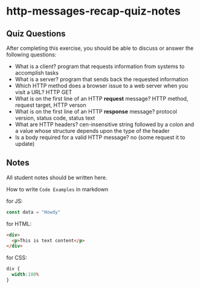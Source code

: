 # http-messages-recap-quiz-notes

## Quiz Questions

After completing this exercise, you should be able to discuss or answer the following questions:

- What is a client?
program that requests information from systems to accomplish tasks
- What is a server?
program that sends back the requested information
- Which HTTP method does a browser issue to a web server when you visit a URL?
HTTP GET
- What is on the first line of an HTTP **request** message?
HTTP method, request target, HTTP verson
- What is on the first line of an HTTP **response** message?
protocol version, status code, status text
- What are HTTP headers?
cen-insensitive string followed by a colon and a value whose structure depends upon the type of the header
- Is a body required for a valid HTTP message?
no (some request it to update)

## Notes

All student notes should be written here.


How to write `Code Examples` in markdown

for JS:
```javascript
const data = "Howdy"
```

for HTML:
```html
<div>
  <p>This is text content</p>
</div>
```

for CSS:
```css
div {
  width:100%
}
```
